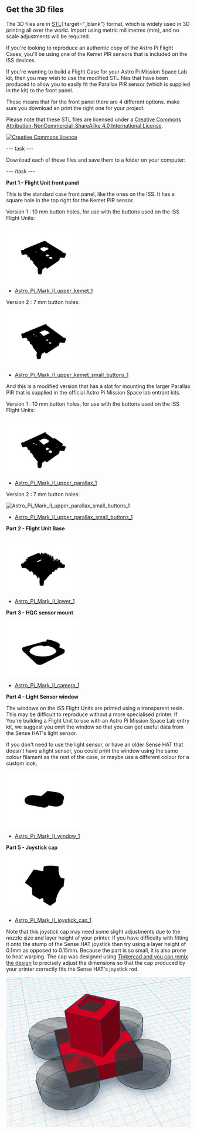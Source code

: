 ## Get the 3D files

The 3D files are in [STL](https://en.wikipedia.org/wiki/STL_%28file_format%29){:target="_blank"} format, which is widely used in 3D printing all over the world.  Import using metric millimetres (mm), and no scale adjustments will be required.

If you're looking to reproduce an authentic copy of the Astro Pi Flight Cases, you'll be using one of the Kemet PIR sensors that is included on the ISS devices.

If you're wanting to build a Flight Case for your Astro Pi Mission Space Lab kit, then you may wish to use the modified STL files that have been produced to allow you to easily fit the Parallax PIR  sensor (which is supplied in the kit) to the front panel. 

These means that for the front panel there are 4 different options. make sure you download an print the right one for your project.



Please note that these STL files are licensed under a [Creative Commons Attribution-NonCommercial-ShareAlike 4.0 International License](http://creativecommons.org/licenses/by-sa/4.0/).

[![Creative Commons licence](https://i.creativecommons.org/l/by-nc-sa/4.0/88x31.png)](http://creativecommons.org/licenses/by-sa/4.0/)

--- task ---

Download each of these files and save them to a folder on your computer:

--- /task ---

**Part 1 - Flight Unit front panel**

This is the standard case front panel, like the ones on the ISS. It has a square hole in the top right for the Kemet PIR sensor.

Version 1 :  10 mm button holes, for use with the buttons used on the ISS Flight Units:

![AAstro_Pi_Mark_II_upper_kemet_1](images/Astro_Pi_Mark_II_upper_kemet_1.jpg)

* [Astro_Pi_Mark_II_upper_kemet_1](https://github.com/raspberrypilearning/astro-pi-flight-case/raw/master/data/3d-printed/STL/Astro_Pi_Heat_Sink.stl) 

Version 2 :  7 mm button holes:

![Astro_Pi_Mark_II_upper_kemet_small_buttons_1](images/Astro_Pi_Mark_II_upper_kemet_small_buttons_1.jpg)

* [Astro_Pi_Mark_II_upper_kemet_small_buttons_1](https://github.com/raspberrypilearning/astro-pi-flight-case/raw/master/data/3d-printed/STL/Astro_Pi_Heat_Sink.stl) 
  
And this is a modified version that has a slot for mounting the larger Parallax PIR that is supplied in the official Astro Pi Mission Space lab entrant kits.

Version 1 :  10 mm button holes, for use with the buttons used on the ISS Flight Units:

![Astro_Pi_Mark_II_upper_parallax_1](images/Astro_Pi_Mark_II_upper_parallax_1.jpg)

* [Astro_Pi_Mark_II_upper_parallax_1](https://github.com/raspberrypilearning/astro-pi-flight-case/raw/master/data/3d-printed/STL/Astro_Pi_Heat_Sink.stl) 

Version 2 :  7 mm button holes:

![Astro_Pi_Mark_II_upper_parallax_small_buttons_1](imagesAstro_Pi_Mark_II_upper_parallax_small_buttons_1.jpg)

* [Astro_Pi_Mark_II_upper_parallax_small_buttons_1](https://github.com/raspberrypilearning/astro-pi-flight-case/raw/master/data/3d-printed/STL/Astro_Pi_Heat_Sink.stl) 
  
**Part 2 - Flight Unit Base**

![Astro_PI_Mark_II_lower_1](images/Astro_PI_Mark_II_lower_1.jpg)


* [Astro_PI_Mark_II_lower_1](https://github.com/raspberrypilearning/astro-pi-flight-case/raw/master/data/3d-printed/STL/Astro_Pi_Base_Pi1_or_2.stl) 

**Part 3 - HQC sensor mount**

![Astro_PI_Mark_II_camera_1](images/Astro_PI_Mark_II_camera_1.jpg)

* [Astro_Pi_Mark_II_camera_1](https://github.com/raspberrypilearning/astro-pi-flight-case/raw/master/data/3d-printed/STL/Astro_Pi_Middle.stl) 

**Part 4 - Light Sensor window**

The windows on the ISS Flight Units are printed using a transparent resin. This may be difficult to reproduce without a more specialised printer. If You're building a Flight Unit to use with an Astro Pi Mission Space Lab entry kit, we suggest you omit the window so that you can get useful data from the Sense HAT's light sensor. 

If you don't need to use the light sensor, or have an older Sense HAT that doesn't have a light sensor, you could print the window using the same colour filament as the rest of the case, or maybe use a different colour for a custom look. 

![Astro_PI_Mark_II_window_1](images/Astro_PI_Mark_II_window_1.jpg)

* [Astro_Pi_Mark_II_window_1](https://github.com/raspberrypilearning/astro-pi-flight-case/raw/master/data/3d-printed/STL/Astro_Pi_Lid_10mm_Buttons.stl) 

**Part 5 - Joystick cap**

![Astro_PI_Mark_II_joystick_cap_1](images/Astro_PI_Mark_II_joystick_cap_1.jpg)

* [Astro_Pi_Mark_II_joystick_cap_1](resources/Astro_Pi_Mark_II_joystick_cap.stl)


Note that this joystick cap may need some slight adjustments due to the nozzle size and layer height of your printer. If you have difficulty with fitting it onto the stump of the Sense HAT joystick then try using a layer height of 0.1mm as opposed to 0.15mm. Because the part is so small, it is also prone to heat warping. The cap was designed using [Tinkercad and you can remix the design](https://www.tinkercad.com/things/9LQoVurYOeM) to precisely adjust the dimensions so that the cap produced by your printer correctly fits the Sense HAT's joystick rod.

![Screenshot showing the joystick cap part rendered on Tinkercad ](images/joystick_tinkercad.png)




